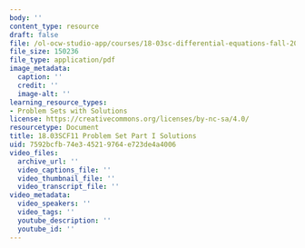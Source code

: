 ```yaml
---
body: ''
content_type: resource
draft: false
file: /ol-ocw-studio-app/courses/18-03sc-differential-equations-fall-2011/mit18_03scf11_ps5_s22s.pdf
file_size: 150236
file_type: application/pdf
image_metadata:
  caption: ''
  credit: ''
  image-alt: ''
learning_resource_types:
- Problem Sets with Solutions
license: https://creativecommons.org/licenses/by-nc-sa/4.0/
resourcetype: Document
title: 18.03SCF11 Problem Set Part I Solutions
uid: 7592bcfb-74e3-4521-9764-e723de4a4006
video_files:
  archive_url: ''
  video_captions_file: ''
  video_thumbnail_file: ''
  video_transcript_file: ''
video_metadata:
  video_speakers: ''
  video_tags: ''
  youtube_description: ''
  youtube_id: ''
---
```

